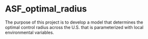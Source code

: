 # ASF_optimal_radius
The purpose of this project is to develop a model that determines the optimal control radius across the U.S. that is parameterized with local environmental variables.
